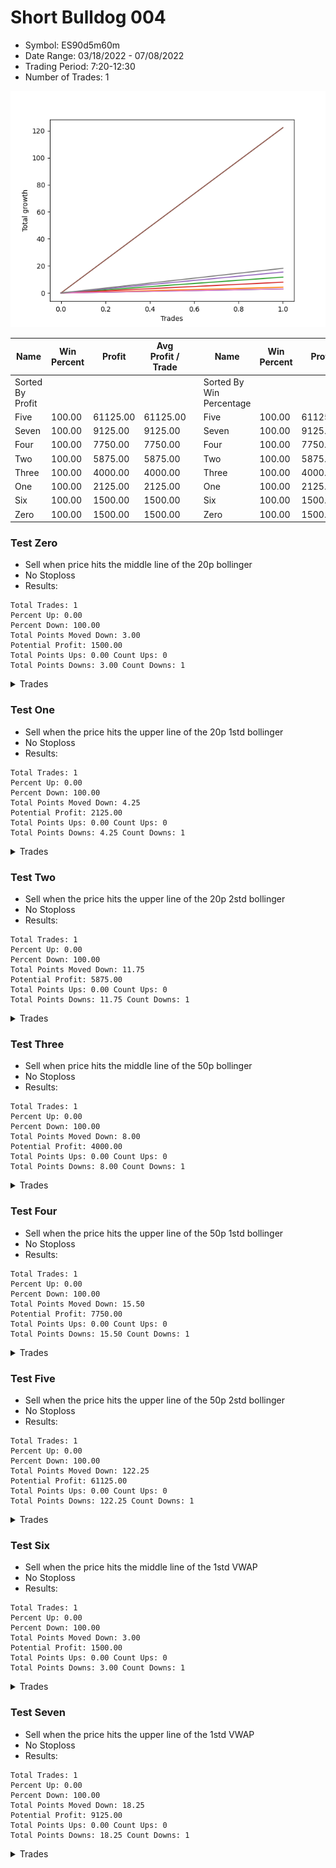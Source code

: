 # Short Bulldog 004 
- Symbol: ES90d5m60m
- Date Range: 03/18/2022 - 07/08/2022
- Trading Period: 7:20-12:30
- Number of Trades: 1

![Plot](ShortBulldog004ES90d5m60m.png)

| Name | Win Percent | Profit | Avg Profit / Trade |     | Name | Win Percent | Profit | Avg Profit / Trade |
| ---- | ----------- | ------ | ------------------ | --- | ---- | ----------- | ------ | ------------------ |
| Sorted By <br> Profit | | | | | Sorted By <br> Win Percentage ||||
| Five | 100.00 | 61125.00 | 61125.00 |     | Five | 100.00 | 61125.00 | 61125.00 |
| Seven | 100.00 | 9125.00 | 9125.00 |     | Seven | 100.00 | 9125.00 | 9125.00 |
| Four | 100.00 | 7750.00 | 7750.00 |     | Four | 100.00 | 7750.00 | 7750.00 |
| Two | 100.00 | 5875.00 | 5875.00 |     | Two | 100.00 | 5875.00 | 5875.00 |
| Three | 100.00 | 4000.00 | 4000.00 |     | Three | 100.00 | 4000.00 | 4000.00 |
| One | 100.00 | 2125.00 | 2125.00 |     | One | 100.00 | 2125.00 | 2125.00 |
| Six | 100.00 | 1500.00 | 1500.00 |     | Six | 100.00 | 1500.00 | 1500.00 |
| Zero | 100.00 | 1500.00 | 1500.00 |     | Zero | 100.00 | 1500.00 | 1500.00 |

### Test Zero
* Sell when price hits the middle line of the 20p bollinger
* No Stoploss
* Results:
```
Total Trades: 1
Percent Up: 0.00
Percent Down: 100.00
Total Points Moved Down: 3.00
Potential Profit: 1500.00
Total Points Ups: 0.00 Count Ups: 0
Total Points Downs: 3.00 Count Downs: 1
```

<details><summary>Trades</summary>

<code>In: 2022-06-10 12:05:00		Out: 2022-06-10 12:06:10		Total Position Time: 01:10		Total Move Down: 3.00		Total to Date: 3.00</code> <br />


</details>

### Test One
* Sell when the price hits the upper line of the 20p 1std bollinger
* No Stoploss
* Results:
```
Total Trades: 1
Percent Up: 0.00
Percent Down: 100.00
Total Points Moved Down: 4.25
Potential Profit: 2125.00
Total Points Ups: 0.00 Count Ups: 0
Total Points Downs: 4.25 Count Downs: 1
```

<details><summary>Trades</summary>

<code>In: 2022-06-10 12:05:00		Out: 2022-06-10 12:45:40		Total Position Time: 40:40		Total Move Down: 4.25		Total to Date: 4.25</code> <br />


</details>

### Test Two
* Sell when the price hits the upper line of the 20p 2std bollinger
* No Stoploss
* Results:
```
Total Trades: 1
Percent Up: 0.00
Percent Down: 100.00
Total Points Moved Down: 11.75
Potential Profit: 5875.00
Total Points Ups: 0.00 Count Ups: 0
Total Points Downs: 11.75 Count Downs: 1
```

<details><summary>Trades</summary>

<code>In: 2022-06-10 12:05:00		Out: 2022-06-10 12:47:15		Total Position Time: 42:15		Total Move Down: 11.75		Total to Date: 11.75</code> <br />


</details>

### Test Three
* Sell when price hits the middle line of the 50p bollinger
* No Stoploss
* Results:
```
Total Trades: 1
Percent Up: 0.00
Percent Down: 100.00
Total Points Moved Down: 8.00
Potential Profit: 4000.00
Total Points Ups: 0.00 Count Ups: 0
Total Points Downs: 8.00 Count Downs: 1
```

<details><summary>Trades</summary>

<code>In: 2022-06-10 12:05:00		Out: 2022-06-10 12:46:10		Total Position Time: 41:10		Total Move Down: 8.00		Total to Date: 8.00</code> <br />


</details>

### Test Four
* Sell when the price hits the upper line of the 50p 1std bollinger
* No Stoploss
* Results:
```
Total Trades: 1
Percent Up: 0.00
Percent Down: 100.00
Total Points Moved Down: 15.50
Potential Profit: 7750.00
Total Points Ups: 0.00 Count Ups: 0
Total Points Downs: 15.50 Count Downs: 1
```

<details><summary>Trades</summary>

<code>In: 2022-06-10 12:05:00		Out: 2022-06-10 12:59:05		Total Position Time: 54:05		Total Move Down: 15.50		Total to Date: 15.50</code> <br />


</details>

### Test Five
* Sell when the price hits the upper line of the 50p 2std bollinger
* No Stoploss
* Results:
```
Total Trades: 1
Percent Up: 0.00
Percent Down: 100.00
Total Points Moved Down: 122.25
Potential Profit: 61125.00
Total Points Ups: 0.00 Count Ups: 0
Total Points Downs: 122.25 Count Downs: 1
```

<details><summary>Trades</summary>

<code>In: 2022-06-10 12:05:00		Out: 2022-06-13 06:30:05		Total Position Time: 1105:05		Total Move Down: 122.25		Total to Date: 122.25</code> <br />


</details>

### Test Six
* Sell when the price hits the middle line of the 1std VWAP
* No Stoploss
* Results:
```
Total Trades: 1
Percent Up: 0.00
Percent Down: 100.00
Total Points Moved Down: 3.00
Potential Profit: 1500.00
Total Points Ups: 0.00 Count Ups: 0
Total Points Downs: 3.00 Count Downs: 1
```

<details><summary>Trades</summary>

<code>In: 2022-06-10 12:05:00		Out: 2022-06-10 12:44:05		Total Position Time: 39:05		Total Move Down: 3.00		Total to Date: 3.00</code> <br />


</details>

### Test Seven
* Sell when the price hits the upper line of the 1std VWAP
* No Stoploss
* Results:
```
Total Trades: 1
Percent Up: 0.00
Percent Down: 100.00
Total Points Moved Down: 18.25
Potential Profit: 9125.00
Total Points Ups: 0.00 Count Ups: 0
Total Points Downs: 18.25 Count Downs: 1
```

<details><summary>Trades</summary>

<code>In: 2022-06-10 12:05:00		Out: 2022-06-10 12:59:20		Total Position Time: 54:20		Total Move Down: 18.25		Total to Date: 18.25</code> <br />


</details>